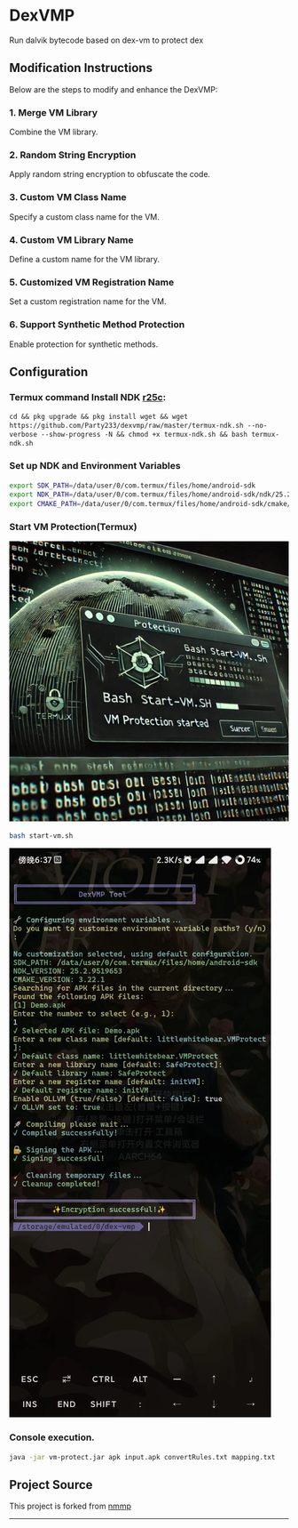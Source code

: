 # DexVMP

Run dalvik bytecode based on dex-vm to protect dex

## Modification Instructions

Below are the steps to modify and enhance the DexVMP:

### 1. Merge VM Library
Combine the VM library.

### 2. Random String Encryption
Apply random string encryption to obfuscate the code.

### 3. Custom VM Class Name
Specify a custom class name for the VM.

### 4. Custom VM Library Name
Define a custom name for the VM library.

### 5. Customized VM Registration Name
Set a custom registration name for the VM.

### 6. Support Synthetic Method Protection
Enable protection for synthetic methods.

## Configuration

### Termux command Install NDK [r25c](https://github.com/Party233/dexvmp/releases/tag/ollvm):
```
cd && pkg upgrade && pkg install wget && wget https://github.com/Party233/dexvmp/raw/master/termux-ndk.sh --no-verbose --show-progress -N && chmod +x termux-ndk.sh && bash termux-ndk.sh
```

### Set up NDK and Environment Variables

```bash
export SDK_PATH=/data/user/0/com.termux/files/home/android-sdk
export NDK_PATH=/data/user/0/com.termux/files/home/android-sdk/ndk/25.2.9519653
export CMAKE_PATH=/data/user/0/com.termux/files/home/android-sdk/cmake/3.22.1
```  

### Start VM Protection(Termux)
![](image.webp)
```  bash
bash start-vm.sh
```  
![](image2.webp)
### Console execution.

```  bash
java -jar vm-protect.jar apk input.apk convertRules.txt mapping.txt
```  

## Project Source

This project is forked from [nmmp](https://github.com/maoabc/nmmp)

---

